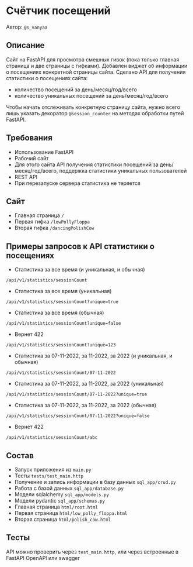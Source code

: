 # Счётчик посещений

Автор: `@s_vanyaa`

## Описание

Сайт на FastAPI для просмотра смешных гивок (пока только главная страница и две страницы с гифками).
Добавлен виджет об информации о посещениях конкретной страницы сайта.
Сделано API для получения статистики о посещениях сайта:

* количество посещений за день/месяц/год/всего
* количество уникальных посещений за день/месяц/год/всего

Чтобы начать отслеживать конкретную страницу сайта, нужно всего лишь указать декоратор `@session_counter` на 
методах обработки путей FastAPI.

## Требования

* Использование FastAPI
* Рабочий сайт
* Для этого сайта API получения статистики посещений за день/месяц/год/всего, поддержка статистики 
уникальных пользователей
* REST API
* При перезапуске сервера статистика не теряется

## Сайт

* Главная страница `/`
* Первая гифка `/lowPollyFloppa`
* Вторая гифка `/dancingPolishCow`

## Примеры запросов к API статистики о посещениях

* Статистика за все время (и уникальная, и обычная)

`/api/v1/statistics/sessionCount`

* Статистика за все время (уникальная)

`/api/v1/statistics/sessionCount?unique=true`

* Статистика за все время (обычная)

`/api/v1/statistics/sessionCount?unique=false`

* Вернет 422

`/api/v1/statistics/sessionCount?unique=123`

* Статистика за 07-11-2022, за 11-2022, за 2022 (и уникальная, и обычная)

`/api/v1/statistics/sessionCount/07-11-2022`

* Статистика за 07-11-2022, за 11-2022, за 2022 (уникальная)

`/api/v1/statistics/sessionCount/07-11-2022?unique=true`

* Статистика за 07-11-2022, за 11-2022, за 2022 (обычная)

`/api/v1/statistics/sessionCount/07-11-2022?unique=false`

* Вернет 422 

`/api/v1/statistics/sessionCount/abc`

## Состав

* Запуск приложения из `main.py`
* Тесты `tests/test_main.http`
* Получение и запись информации в базу данных `sql_app/crud.py`
* Работа с базой данных `sql_app/database.py`
* Модели sqlalchemy `sql_app/models.py`
* Модели pydantic `sql_app/schemas.py`
* Главная страница `html/root.html`
* Первая страница `html/low_polly_floppa.html`
* Вторая страница `html/polish_cow.html`

## Тесты

API можно проверить через `test_main.http`, или через встроенные в FastAPI OpenAPI или swagger
